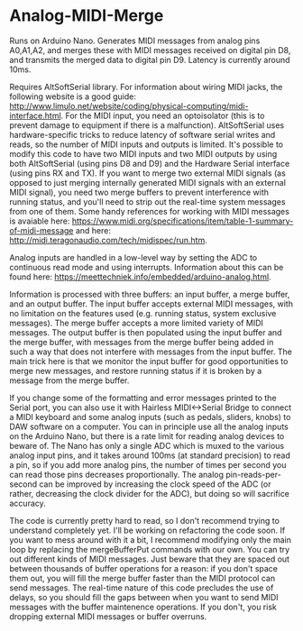# Analog-MIDI-Merge
Runs on Arduino Nano. Generates MIDI messages from analog pins A0,A1,A2, and merges these with MIDI messages received on digital pin D8, and transmits the merged data to digital pin D9. Latency is currently around 10ms. 

Requires AltSoftSerial library. For information about wiring MIDI jacks, the following website is a good guide: http://www.limulo.net/website/coding/physical-computing/midi-interface.html. For the MIDI input, you need an optoisolator (this is to prevent damage to equipment if there is a malfunction). AltSoftSerial uses hardware-specific tricks to reduce latency of software serial writes and reads, so the number of MIDI inputs and outputs is limited. It's possible to modify this code to have two MIDI inputs and two MIDI outputs by using both AltSoftSerial (using pins D8 and D9) and the Hardware Serial interface (using pins RX and TX). If you want to merge two external MIDI signals (as opposed to just merging internally generated MIDI signals with an external MIDI signal), you need two merge buffers to prevent interference with running status, and you'll need to strip out the real-time system messages from one of them. Some handy references for working with MIDI messages is avaiable here: https://www.midi.org/specifications/item/table-1-summary-of-midi-message and here: http://midi.teragonaudio.com/tech/midispec/run.htm.

Analog inputs are handled in a low-level way by setting the ADC to continuous read mode and using interrupts. Information about this can be found here: https://meettechniek.info/embedded/arduino-analog.html.

Information is processed with three buffers: an input buffer, a merge buffer, and an output buffer. The input buffer accepts external MIDI messages, with no limitation on the features used (e.g. running status, system exclusive messages). The merge buffer accepts a more limited variety of MIDI messages. The output buffer is then populated using the input buffer and the merge buffer, with messages from the merge buffer being added in such a way that does not interfere with messages from the input buffer. The main trick here is that we monitor the input buffer for good opportunities to merge new messages, and restore running status if it is broken by a message from the merge buffer. 

If you change some of the formatting and error messages printed to the Serial port, you can also use it with Hairless MIDI<->Serial Bridge to connect a MIDI keyboard and some analog inputs (such as pedals, sliders, knobs) to DAW software on a computer. You can in principle use all the analog inputs on the Arduino Nano, but there is a rate limit for reading analog devices to beware of. The Nano has only a single ADC which is muxed to the various analog input pins, and it takes around 100ms (at standard precision) to read a pin, so if you add more analog pins, the number of times per second you can read those pins decreases proportionally. The analog pin-reads-per-second can be improved by increasing the clock speed of the ADC (or rather, decreasing the clock divider for the ADC), but doing so will sacrifice accuracy. 

The code is currently pretty hard to read, so I don't recommend trying to understand completely yet. I'll be working on refactoring the code soon. If you want to mess around with it a bit, I recommend modifying only the main loop by replacing the mergeBufferPut commands with our own. You can try out different kinds of MIDI messages. Just beware that they are spaced out between thousands of buffer operations for a reason: if you don't space them out, you will fill the merge buffer faster than the MIDI protocol can send messages. The real-time nature of this code precludes the use of delays, so you should fill the gaps between when you want to send MIDI messages with the buffer maintenence operations. If you don't, you risk dropping external MIDI messages or buffer overruns.  
